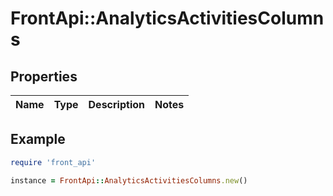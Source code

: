 # FrontApi::AnalyticsActivitiesColumns

## Properties

| Name | Type | Description | Notes |
| ---- | ---- | ----------- | ----- |

## Example

```ruby
require 'front_api'

instance = FrontApi::AnalyticsActivitiesColumns.new()
```

